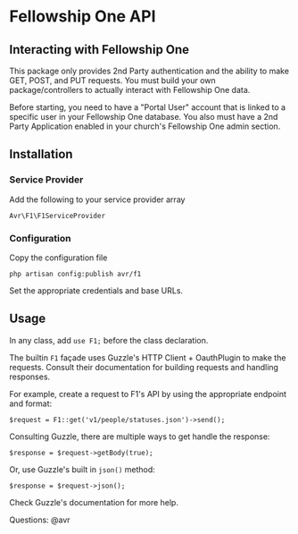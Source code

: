 # Fellowship One API

## Interacting with Fellowship One

This package only provides 2nd Party authentication and the ability to make GET, POST, and PUT requests.  You must build your own package/controllers to actually interact with Fellowship One data.

Before starting, you need to have a "Portal User" account that is linked to a specific user in your Fellowship One database.  You also must have a 2nd Party Application enabled in your church's Fellowship One admin section.

## Installation

### Service Provider

Add the following to your service provider array

    Avr\F1\F1ServiceProvider

### Configuration

Copy the configuration file

    php artisan config:publish avr/f1

Set the appropriate credentials and base URLs.

## Usage

In any class, add `use F1;` before the class declaration.

The builtin `F1` façade uses Guzzle's HTTP Client + OauthPlugin to make the requests.  Consult their documentation for building requests and handling responses.

For example, create a request to F1's API by using the appropriate endpoint and format:

    $request = F1::get('v1/people/statuses.json')->send();

Consulting Guzzle, there are multiple ways to get handle the response:

    $response = $request->getBody(true);

Or, use Guzzle's built in `json()` method:

    $response = $request->json();

Check Guzzle's documentation for more help.

Questions: @avr